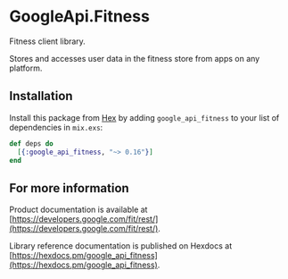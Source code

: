 # GoogleApi.Fitness

Fitness client library.

Stores and accesses user data in the fitness store from apps on any platform.

## Installation

Install this package from [Hex](https://hex.pm) by adding
`google_api_fitness` to your list of dependencies in `mix.exs`:

```elixir
def deps do
  [{:google_api_fitness, "~> 0.16"}]
end
```

## For more information

Product documentation is available at [https://developers.google.com/fit/rest/](https://developers.google.com/fit/rest/).

Library reference documentation is published on Hexdocs at
[https://hexdocs.pm/google_api_fitness](https://hexdocs.pm/google_api_fitness).
